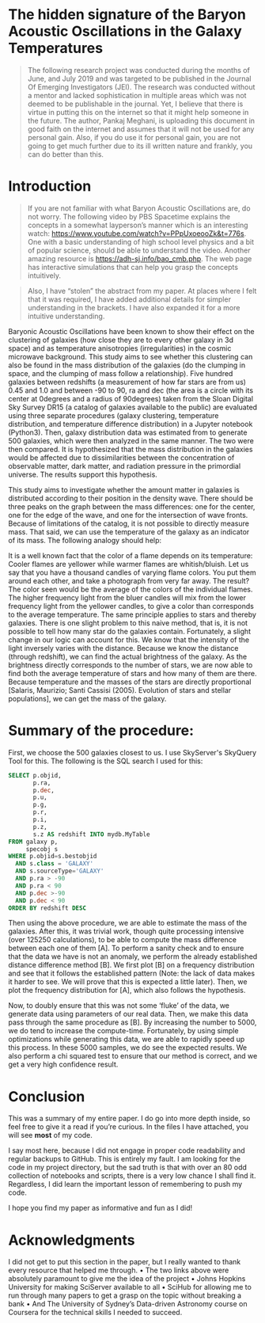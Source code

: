# The hidden signature of the Baryon Acoustic Oscillations in the Galaxy Temperatures

> The following research project was conducted during the months of June, and July 2019 and was targeted to be published in the Journal Of Emerging Investigators (JEI). The research was conducted without a mentor and lacked sophistication in multiple areas which was not deemed to be publishable in the journal. Yet, I believe that there is virtue in putting this on the internet so that it might help someone in the future. The author, Pankaj Meghani, is uploading this document in good faith on the internet and assumes that it will not be used for any personal gain. Also, if you do use it for personal gain, you are not going to get much further due to its ill written nature and frankly, you can do better than this.

# Introduction
>If you are not familiar with what Baryon Acoustic Oscillations are, do not worry. The following video by PBS Spacetime explains the concepts in a somewhat layperson’s manner which is an interesting watch: https://www.youtube.com/watch?v=PPpUxoeooZk&t=776s. One with a basic understanding of high school level physics and a bit of popular science, should be able to understand the video. Another amazing resource is https://adh-sj.info/bao_cmb.php. The web page has interactive simulations that can help you grasp the concepts intuitively.

>Also, I have “stolen” the abstract from my paper. At places where I felt that it was required, I have added additional details for simpler understanding in the brackets. I have also expanded it for a more intuitive understanding.

Baryonic Acoustic Oscillations have been known to show their effect on the clustering of galaxies (how close they are to every other galaxy in 3d space) and as temperature anisotropies (irregularities) in the cosmic microwave background. This study aims to see whether this clustering can also be found in the mass distribution of the galaxies (do the clumping in space, and the clumping of mass follow a relationship). Five hundred galaxies between redshifts (a measurement of how far stars are from us) 0.45 and 1.0 and between -90 to 90, ra and dec (the area is a circle with its center at 0degrees and a radius of 90degrees) taken from the Sloan Digital Sky Survey DR15 (a catalog of galaxies available to the public) are evaluated using three separate procedures (galaxy clustering, temperature distribution, and temperature difference distribution) in a Jupyter notebook (Python3). Then, galaxy distribution data was estimated from to generate 500 galaxies, which were then analyzed in the same manner. The two were then compared. It is hypothesized that the mass distribution in the galaxies would be affected due to dissimilarities between the concentration of observable matter, dark matter, and radiation pressure in the primordial universe. The results support this hypothesis.

This study aims to investigate whether the amount matter in galaxies is distributed according to their position in the density wave. There should be three peaks on the graph between the mass differences: one for the center, one for the edge of the wave, and one for the intersection of wave fronts. Because of limitations of the catalog, it is not possible to directly measure mass. That said, we can use the temperature of the galaxy as an indicator of its mass. The following analogy should help:

It is a well known fact that the color of a flame depends on its temperature: Cooler flames are yellower while warmer flames are whitish/bluish. Let us say that you have a thousand candles of varying flame colors. You put them around each other, and take a photograph from very far away. The result? The color seen would be the average of the colors of the individual flames. The higher frequency light from the bluer candles will mix from the lower frequency light from the yellower candles, to give a color than corresponds to the average temperature. The same principle applies to stars and thereby galaxies. There is one slight problem to this naive method, that is, it is not possible to tell how many star do the galaxies contain. Fortunately, a slight change in our logic can account for this. We know that the intensity of the light inversely varies with the distance. Because we know the distance (through redshift), we can find the actual brightness of the galaxy. As the brightness directly corresponds to the number of stars, we are now able to find both the average temperature of stars and how many of them are there. Because temperature and the masses of the stars are directly proportional [Salaris, Maurizio; Santi Cassisi (2005). Evolution of stars and stellar populations], we can get the mass of the galaxy.

# Summary of the procedure:
First, we choose the 500 galaxies closest to us. I use SkyServer's SkyQuery Tool for this. The following is the SQL search I used for this:

```sql
SELECT p.objid,
       p.ra,
       p.dec,
       p.u,
       p.g,
       p.r,
       p.i,
       p.z,
       s.z AS redshift INTO mydb.MyTable
FROM galaxy p,
     specobj s
WHERE p.objid=s.bestobjid
  AND s.class = 'GALAXY'
  AND s.sourceType='GALAXY'
  AND p.ra > -90
  AND p.ra < 90
  AND p.dec >-90
  AND p.dec < 90
ORDER BY redshift DESC
```

Then using the above procedure, we are able to estimate the mass of the galaxies. After this, it was trivial work, though quite processing intensive (over 125250 calculations), to be able to compute the mass difference between each one of them [A]. To perform a sanity check and to ensure that the data we have is not an anomaly, we perform the already established distance difference method [B]. We first plot [B] on a frequency distribution and see that it follows the established pattern (Note: the lack of data makes it harder to see. We will prove that this is expected a little later). Then, we plot the frequency distribution for [A], which also follows the hypothesis.

Now, to doubly ensure that this was not some ‘fluke’ of the data, we generate data using parameters of our real data. Then, we make this data pass through the same procedure as [B]. By increasing the number to 5000, we do tend to increase the compute-time. Fortunately, by using simple optimizations while generating this data, we are able to rapidly speed up this process. In these 5000 samples, we do see the expected results. We also perform a chi squared test to ensure that our method is correct, and we get a very high confidence result.

# Conclusion
This was a summary of my entire paper. I do go into more depth inside, so feel free to give it a read if you’re curious. In the files I have attached, you will see **most** of my code.

I say most here, because I did not engage in proper code readability and regular backups to GitHub. This is entirely my fault. I am looking for the code in my project directory, but the sad truth is that with over an 80 odd collection of notebooks and scripts, there is a very low chance I shall find it. Regardless, I did learn the important lesson of remembering to push my code.

I hope you find my paper as informative and fun as I did!

# Acknowledgments
I did not get to put this section in the paper, but I really wanted to thank every resource that helped me through.
• The two links above were absolutely paramount to give me the idea of the project
• Johns Hopkins University for making SciServer available to all
• SciHub for allowing me to run through many papers to get a grasp on the topic without breaking a bank
• And The University of Sydney’s Data-driven Astronomy course on Coursera for the technical skills I needed to succeed.
